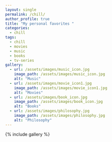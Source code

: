 ```yaml
---
layout: single
permalink: /chill/
author_profile: true
title: "My personal favorites "
categories:
  - chill
tags:
  - chill
  - movies
  - music
  - books
  - tv-series
gallery:
  - url: /assets/images/music_icon.jpg
    image_path: /assets/images/music_icon.jpg
    alt: "Music"
  - url: /assets/images/movie_icon1.jpg
    image_path: /assets/images/movie_icon1.jpg
    alt: "Movies"
  - url: /assets/images/book_icon.jpg
    image_path: /assets/images/book_icon.jpg
    alt: "Books"
  - url: /assets/images/philosophy.jpg
    image_path: /assets/images/philosophy.jpg
    alt: "Philosophy"
---  
```

{% include gallery %}